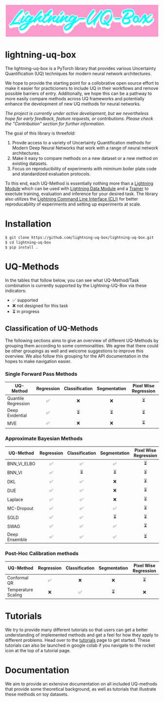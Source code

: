<p align="center">
<img src="docs/_static/lettering.png" alt="Lightning-UQ-Box logo" width="500" height="auto" />
</p>

# lightning-uq-box

The lightning-uq-box is a PyTorch library that provides various Uncertainty Quantification (UQ) techniques for modern neural network architectures. 

We hope to provide the starting point for a collobrative open source effort to make it easier for practicioners to include UQ in their workflows and
remove possible barriers of entry. Additionally, we hope this can be a pathway to more easily compare methods across UQ frameworks and potentially enhance the development of new UQ methods for neural networks.

*The project is currently under active development, but we nevertheless hope for early feedback, feature requests, or contributions. Please check the "Contribution" section for further information.*

The goal of this library is threefold:

1. Provde access to a variety of Uncertainty Quantification methods for Modern Deep Neural Networks that work with a range of neural network architectures.
2. Make it easy to compare methods on a new dataset or a new method on existing datasets.
3. Focus on reproducibility of experiments with miminum boiler plate code and standardized evaluation protocols.

To this end, each UQ-Method is essentially nothing more than a [Lightning Module](https://lightning.ai/docs/pytorch/stable/common/lightning_module.html) which can be used with [Lightning Data Module](https://lightning.ai/docs/pytorch/stable/data/datamodule.html) and a [Trainer](https://lightning.ai/docs/pytorch/stable/common/trainer.html) to exectute training, evaluation and inference for your desired task. The library also utilizes the [Lightning Command Line Interface (CLI)](https://lightning.ai/docs/pytorch/stable/api/lightning.pytorch.cli.LightningCLI.html) for better reproducability of experiments and setting up experiments at scale.

# Installation

```console
$ git clone https://github.com/lightning-uq-box/lightning-uq-box.git
$ cd lightning-uq-box
$ pip install .
```

# UQ-Methods

In the tables that follow below, you can see what UQ-Method/Task combination is currently supported by the Lightning-UQ-Box via these indicators:

- ✅ supported
- ❌ not designed for this task
- ⏳ in progress

## Classification of UQ-Methods

The following sections aims to give an overview of different UQ-Methods by grouping them according to some commonalities. We agree that there could be other groupings as well and welcome suggestions to improve this overview. We also follow this grouping for the API documentation in the hopes to make navigation easier.

### Single Forward Pass Methods

| UQ-Method            | Regression            | Classification            | Segmentation              | Pixel Wise Regression      |
|----------------------|:---------------------:|:-------------------------:|:-------------------------:|:--------------------------:|
| Quantile Regression  |          ✅           |           ❌              |           ❌              |            ⏳            |
| Deep Evidential      |          ✅           |           ⏳              |           ⏳              |            ⏳            |
| MVE                  |          ✅           |           ❌              |           ❌              |            ⏳            |


### Approximate Bayesian Methods

| UQ-Method            | Regression            | Classification            | Segmentation              | Pixel Wise Regression      |
|----------------------|:---------------------:|:-------------------------:|:-------------------------:|:--------------------------:|
| BNN_VI_ELBO          |          ✅           |           ✅              |           ✅              |            ⏳            |
| BNN_VI               |          ✅           |           ⏳              |           ⏳              |            ⏳            |
| DKL                  |          ✅           |           ✅              |           ❌              |            ⏳            |
| DUE                  |          ✅           |           ✅              |           ❌              |            ⏳            |
| Laplace              |          ✅           |           ✅              |           ❌              |            ⏳            |
| MC-Dropout           |          ✅           |           ✅              |           ✅              |            ⏳            |
| SGLD                 |          ✅           |           ✅              |           ⏳              |            ⏳            |
| SWAG                 |          ✅           |           ✅              |           ✅              |            ⏳            |
| Deep Ensemble        |          ✅           |           ✅              |           ✅              |            ⏳            |

### Post-Hoc Calibration methods

| UQ-Method            | Regression            | Classification            | Segmentation              | Pixel Wise Regression      |
|----------------------|:---------------------:|:-------------------------:|:-------------------------:|:--------------------------:|
| Conformal QR         |          ✅           |           ❌              |           ❌              |            ⏳              |
| Temperature Scaling  |          ❌           |           ✅              |           ⏳              |            ❌              |

# Tutorials

We try to provide many different tutorials so that users can get a better understanding of implemented methods and get a feel for how they apply to different problems.
Head over to the [tutorials](https://lightning-uq-box.readthedocs.io/en/latest/tutorial_overview.html) page to get started. These tutorials can also be launched in google colab if you navigate to the rocket icon at the top of a tutorial page.

# Documentation 
We aim to provide an extensive documentation on all included UQ-methods that provide some theoretical background, as well as tutorials that illustrate these methods on toy datasets. 